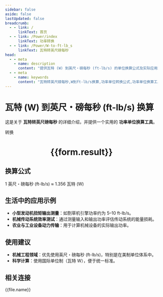```yaml
---
sidebar: false
aside: false
lastUpdated: false
breadcrumb:
  - - link: /
      linkText: 首页
  - - link: /Power/index
      linkText: 功率转换
  - - link: /Power/W-to-ft-lb_s
      linkText: 瓦特转英尺磅每秒
head:
  - - meta
    - name: description
      content: "提供瓦特 (W) 到英尺・磅每秒 (ft-lb/s) 的单位换算公式及实际应用场景。"
  - - meta
    - name: keywords
      content: "瓦特转英尺磅每秒,W到ft-lb/s换算,功率单位转换公式,功率单位换算工具,机械工程功率单位"
---
```

# 瓦特 (W) 到英尺・磅每秒 (ft-lb/s) 换算

这是关于 **瓦特转英尺磅每秒** 的详细介绍，并提供一个实用的 **功率单位换算工具**。

<script setup>
import { onMounted,reactive,inject ,ref  } from 'vue'
import { NButton,NForm ,NFormItem,NInput,NInputNumber,NSelect,NCard,useMessage ,NGrid ,NGi } from 'naive-ui'
import { defineClientComponent } from 'vitepress'
import { Power } from '../../files';
const convert = inject('convert')
const options =  [
  { "label": "瓦特 (W)","value": "W" },
  { "label": "英尺・磅每秒 (ft-lb/s)","value": "ft-lb/s" }
];
const formRef = ref(null);
const rules = {
  number:{
    required: true,
    type: 'number',
    trigger: "blur"
  },
  to:{
    required: true,
    trigger: "select"
  },
  from:{
    required: true,
    trigger: "select"
  }
}
const form = reactive({
  number:null,
  to:'',
  from:'',
  result:'',
  title:'瓦特转英尺磅每秒',
})
const convertHandler = (e) => {
   e.preventDefault();
  formRef.value?.validate((errors)=>{
    if (!errors) {
      form.result = `${form.number}${form.from} = ${convert(form.number).from(form.from).to(form.to)}${form.to}`
    }
  })
}
</script>

<n-form size="large" :model="form" ref='formRef' :rules="rules">
  <n-form-item label="数值"  path="number">
    <n-input-number size="large" style="width:100%" :min="0" v-model:value="form.number"   placeholder="请输入要转换的数值" />
  </n-form-item>
  <n-form-item label="从" path="from">
    <n-select  size="large" :options="options" v-model:value="form.from" placeholder="请选择原始单位" />
  </n-form-item>
  <n-form-item label="到" path="to">
    <n-select  size="large" :options="options" v-model:value="form.to" placeholder="请选择转换单位" />
  </n-form-item>
  <n-form-item>
    <n-button type="primary" style="width:100%" @click="convertHandler">转换</n-button>
  </n-form-item>
</n-form>
<n-card  embedded :bordered="false" hoverable>
  <div  style="text-align:center">
    <h1>{{form.result}}</h1>
  </div>
</n-card>

## 换算公式

1 英尺・磅每秒 (ft-lb/s) ≈ 1.356 瓦特 (W)

## 生活中的应用示例

- **小型发动机扭矩输出测量**：如割草机引擎功率约为 5–10 ft-lb/s。
- **机械传动系统效率测试**：通过测量输入和输出功率评估传动系统的能量损耗。
- **农业与工业设备动力传输**：用于计算机械设备的实际输出功率。

## 使用建议

- **机械工程领域**：优先使用英尺・磅每秒 (ft-lb/s)，特别是在美制单位体系中。
- **科学计算**：使用国际单位制（瓦特 W），便于统一标准。

## 相关连接
<n-grid x-gap="12" :cols="3">
  <n-gi v-for="(file,index) in Power" :key="index">
    <n-button
      text
      tag="a"
      :href="file.path"
      type="primary"
    >
      {{file.name}}
    </n-button>
  </n-gi>
</n-grid>